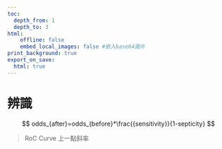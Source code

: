 ```yaml
---
toc:
  depth_from: 1
  depth_to: 3
html:
    offline: false
    embed_local_images: false #嵌入base64圖片
print_background: true
export_on_save:
  html: true
---
```

# 辨識
$$
odds_{after}=odds_{before}*\frac{{sensitivity}}{1-septicity}
$$

>RoC Curve 上一點斜率
                      
